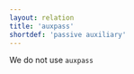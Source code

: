 ```yaml
---
layout: relation
title: 'auxpass'
shortdef: 'passive auxiliary'
---
```


We do not use `auxpass`
<!-- Interlanguage links updated St lis 3 20:58:41 CET 2021 -->
